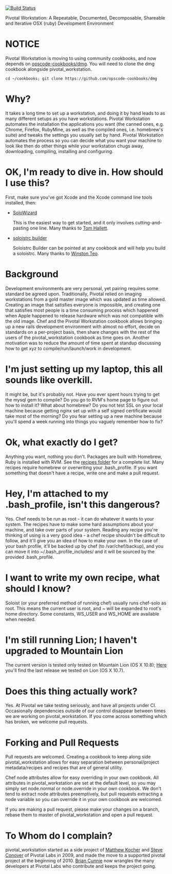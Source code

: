 [![Build Status](https://secure.travis-ci.org/pivotal/pivotal_workstation.png)](http://travis-ci.org/pivotal/pivotal_workstation)

Pivotal Workstation: A Repeatable, Documented, Decomposable, Shareable and Iterative OSX (ruby) Development Environment

# NOTICE
Pivotal Workstation is moving to using community cookbooks, and now depends on [opscode-cookbooks/dmg](https://github.com/opscode-cookbooks/dmg).  You will need to clone the dmg cookbook alongside pivotal_workstation.

	cd ~/cookbooks; git clone https://github.com/opscode-cookbooks/dmg

# Why?

It takes a long time to set up a workstation, and doing it by hand leads to as many different setups as you have workstations.  Pivotal Workstation automates the  installation the applications you want (the canned ones, e.g. Chrome, Firefox, RubyMine, as well as the compiled ones, i.e. homebrew's suite) and tweaks the settings you usually set by hand.  Pivotal Workstation automates the process so you can decide what you want your machine to look like then do other things while your workstation chugs away, downloading, compiling, installing and configuring.

# OK, I'm ready to dive in. How should I use this?

First, make sure you've got Xcode and the Xcode command line tools installed, then:

- [SoloWizard](http://www.solowizard.com/)

	This is the easiest way to get started, and it only involves cutting-and-pasting one line.  Many thanks to [Tom Hallett](https://github.com/tommyh/).
	
- [soloistrc builder](http://soloistrc-builder.herokuapp.com/)
	
	Soloistrc Builder can be pointed at any cookbook and will help you build a soloistrc. Many thanks to [Winston Teo](https://github.com/winston/).

# Background

Development environments are very personal, yet pairing requires some standard be agreed upon.  Traditionally, Pivotal relied on imaging workstations from a gold master image which was updated as time allowed.  Creating an image that satisfies everyone is impossible, and creating one that satisfies most people is a time consuming process which happened when Apple happened to release hardware which was not compatible with the old image.  Chef and the Pivotal Workstation cookbook allows bringing up a new rails development environment with almost no effort, decide on standards on a per-project basis, then share changes with the rest of the users of the pivotal_workstation cookbook as time goes on.  Another motivation was to reduce the amount of time spent at standup discussing how to get xyz to compile/run/launch/work in development.

# I'm just setting up my laptop, this all sounds like overkill.
It might be, but it's probably not.  Have you ever spent hours trying to get the mysql gem to compile?  Do you go to RVM's home page to figure out how to install it?  What about homebrew?  Do you not test SSL on your local machine because getting nginx set up with a self signed certificate would take most of the morning?  Do you fear setting up a new machine because you'll spend a week running into things you vaguely remember how to fix?

# Ok, what exactly do I get?
Anything you want, nothing you don't.  Packages are built with Homebrew, Ruby is installed with RVM.  See the [recipes folder](https://github.com/pivotal/pivotal_workstation/tree/master/recipes) for a complete list.  Many recipes require homebrew or overwriting your .bash_profile.  If you want something that doesn't have a recipe, write one and make a pull request.

# Hey, I'm attached to my .bash_profile, isn't this dangerous?
Yes.  Chef needs to be run as root - it can do whatever it wants to your system.  The recipes have to make some hard assumptions about your machine, and take over parts of your system.  Reading any recipe you're thinking of using is a very good idea - a chef recipe shouldn't be difficult to follow, and it'll give you an idea of how to make your own.  In the case of your bash profile, it'll be backed up by chef (to /var/chef/backup), and you can move it into ~/.bash_profile_includes/ and it will be sourced by the provided .bash_profile.

# I want to write my own recipe, what should I know?
Soloist (or your preferred method of running chef) usually runs chef-solo as root.  This means the current user is root, and ~ will be expanded to root's home directory.  Some constants, WS_USER and WS_HOME are available when needed.

# I'm still running Lion; I haven't upgraded to Mountain Lion
The current version is tested only tested on Mountain Lion (OS X 10.8); [Here](https://github.com/pivotal/pivotal_workstation/zipball/last_lion_release) you'll find the last release we tested on Lion (OS X 10.7).

# Does this thing actually work?
Yes.  At Pivotal we take testing seriously, and have all projects under CI. Occasionally dependencies outside of our control disappear between times we are working on pivotal_workstation.  If you come across something which has broken, we welcome pull requests.

# Forking and Pull Requests
Pull requests are welcomed.  Creating a cookbook to keep along side pivotal_workstation allows for easy separation between personal/project metadata/recipes and recipes that are of general utility.

Chef node attributes allow for easy overriding in your own cookbook.  All attributes in pivotal_workstation are set at the default level, so you may simply set node.normal or node.override in your own cookbook.  We don't tend to extract node attributes preemptively, but pull requests extracting a node variable so you can override it in your own cookbook are welcomed.

If you are making a pull request, please make your changes on a branch, rebase them to master of pivotal_workstation and open a pull request.

# To Whom do I complain?
pivotal_workstation started as a side project of [Matthew Kocher](https://github.com/mkocher) and [Steve Conover](https://github.com/sconover) of Pivotal Labs in 2009, and made the move to a supported pivotal project at the beginning of 2010. [Brian Cunnie](https://github.com/briancunnie) now wrangles the many developers at Pivotal Labs who contribute and keeps the project going.
